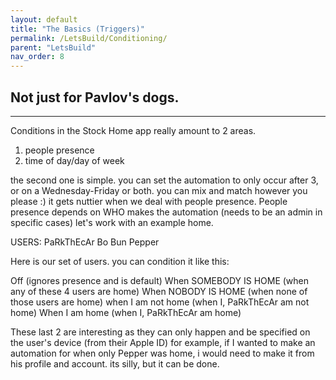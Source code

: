 ```yaml
---
layout: default
title: "The Basics (Triggers)"
permalink: /LetsBuild/Conditioning/
parent: "LetsBuild"
nav_order: 8
---
```

## Not just for Pavlov's dogs.
---

Conditions in the Stock Home app really amount to 2 areas.

1. people presence
2. time of day/day of week

the second one is simple. you can set the automation to only occur after 3, or on a Wednesday-Friday or both. you can mix and match however you please :) it gets nuttier when we deal with people presence. People presence depends on WHO makes the automation (needs to be an admin in specific cases) let's work with an example home.

USERS:
PaRkThEcAr
Bo
Bun
Pepper

Here is our set of users. you can condition it like this:

Off (ignores presence and is default)
When SOMEBODY IS HOME (when any of these 4 users are home)
When NOBODY IS HOME (when none of those users are home)
when I am not home (when I, PaRkThEcAr am not home)
When I am home (when I, PaRkThEcAr am home)

These last 2 are interesting as they can only happen and be specified on the user's device (from their Apple ID) for example, if I wanted to make an automation for when only Pepper was home, i would need to make it from his profile and account. its silly, but it can be done.
